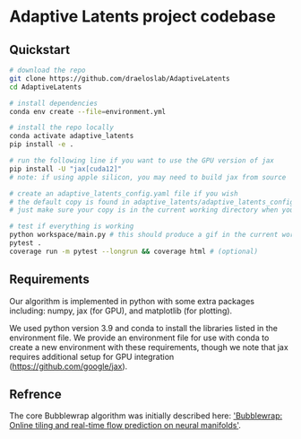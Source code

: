 # Adaptive Latents project codebase

## Quickstart
```bash
# download the repo
git clone https://github.com/draeloslab/AdaptiveLatents
cd AdaptiveLatents

# install dependencies
conda env create --file=environment.yml

# install the repo locally
conda activate adaptive_latents
pip install -e .

# run the following line if you want to use the GPU version of jax
pip install -U "jax[cuda12]"
# note: if using apple silicon, you may need to build jax from source

# create an adaptive_latents_config.yaml file if you wish
# the default copy is found in adaptive_latents/adaptive_latents_config.yaml
# just make sure your copy is in the current working directory when you import adaptive latents

# test if everything is working
python workspace/main.py # this should produce a gif in the current working directory
pytest .
coverage run -m pytest --longrun && coverage html # (optional)
```


## Requirements
Our algorithm is implemented in python with some extra packages including: numpy, jax (for GPU), and matplotlib (for plotting). 

We used python version 3.9 and conda to install the libraries listed in the environment file. 
We provide an environment file for use with conda to create a new environment with these requirements, though we note that jax requires additional setup for GPU integration (https://github.com/google/jax). 



## Refrence
The core Bubblewrap algorithm was initially described here: ['Bubblewrap: Online tiling and real-time flow prediction on neural manifolds'](https://proceedings.neurips.cc/paper/2021/hash/307eb8ee16198da891c521eca21464c1-Abstract.html).

[//]: # (## Refactor plan)

[//]: # (* the bubblewrap class should have a static run method in addition to BWRun)

[//]: # (* defalut_parameters and the default adaptive_latents_config.yaml should be united &#40;with a default?&#41;)

[//]: # (* I should move the filesystem-dependent files to a new repo or at least the scripts folder)

[//]: # (* move the `dataset_plots` notebook to a function)

[//]: # (* general pipeline component interface so we can share a logger?)

[//]: # (  * learn from sklearn?)

[//]: # (* log caching &#40;and make it local&#41;)

[//]: # (* make Indy dataset not have trailing zeros)

[//]: # (* src/ structure)

[//]: # (* hashable TimedDataSource?)